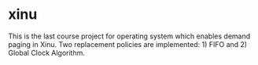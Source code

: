 # xinu
This is the last course project for operating system which enables demand paging in Xinu. 
Two replacement policies are implemented: 1) FIFO and 2) Global Clock Algorithm.
